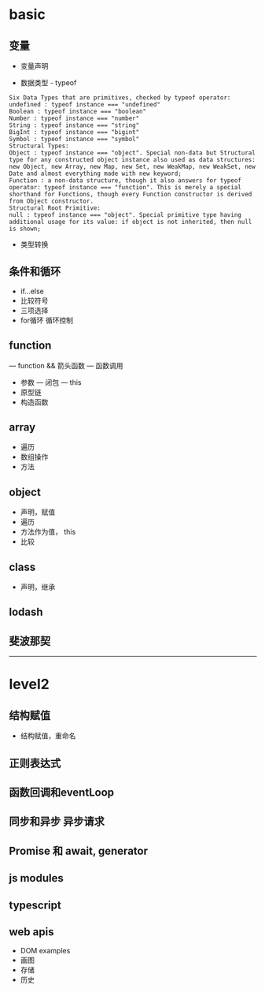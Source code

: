 # basic

## 变量
  - 变量声明

  - 数据类型 - typeof
  ```
  Six Data Types that are primitives, checked by typeof operator:
  undefined : typeof instance === "undefined"
  Boolean : typeof instance === "boolean"
  Number : typeof instance === "number"
  String : typeof instance === "string"
  BigInt : typeof instance === "bigint"
  Symbol : typeof instance === "symbol"
  Structural Types:
  Object : typeof instance === "object". Special non-data but Structural type for any constructed object instance also used as data structures: new Object, new Array, new Map, new Set, new WeakMap, new WeakSet, new Date and almost everything made with new keyword;
  Function : a non-data structure, though it also answers for typeof operator: typeof instance === "function". This is merely a special shorthand for Functions, though every Function constructor is derived from Object constructor.
  Structural Root Primitive:
  null : typeof instance === "object". Special primitive type having additional usage for its value: if object is not inherited, then null is shown;
  ```
  - 类型转换

## 条件和循环
  - if...else
  - 比较符号
  - 三项选择
  - for循环 循环控制

## function
  — function && 箭头函数
  — 函数调用
  - 参数
  — 闭包
  — this
  - 原型链
  - 构造函数

## array
  - 遍历
  - 数组操作
  - 方法

## object
  - 声明，赋值
  - 遍历
  - 方法作为值， this
  - 比较

## class
  - 声明，继承

## lodash

## 斐波那契

--------------
# level2

## 结构赋值
  - 结构赋值，重命名
## 正则表达式

## 函数回调和eventLoop

## 同步和异步 异步请求

## Promise 和 await, generator

## js modules

## typescript

## web apis
  - DOM examples
  - 画图
  - 存储
  - 历史

























